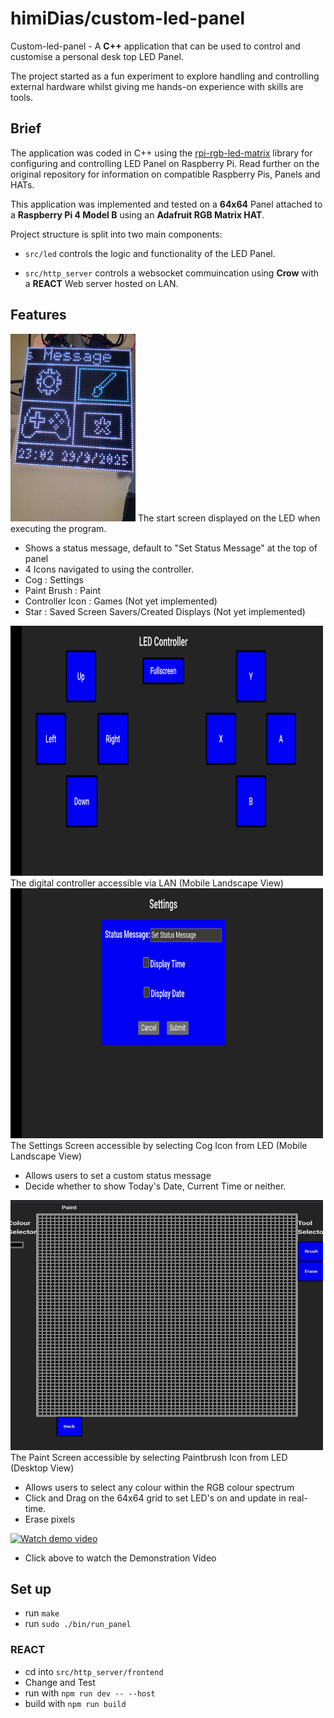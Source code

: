 # himiDias/custom-led-panel

Custom-led-panel - A **C++** application that can be used to control and customise a personal desk top LED Panel.

The project started as a fun experiment to explore handling and controlling external hardware whilst giving me hands-on experience with skills are tools.

## Brief

The application was coded in C++ using the [rpi-rgb-led-matrix](https://github.com/hzeller/rpi-rgb-led-matrix) library for configuring and controlling LED Panel on Raspberry Pi. Read further on the original repository for information on compatible Raspberry Pis, Panels and HATs.

This application was implemented and tested on a **64x64** Panel attached to a **Raspberry Pi 4 Model B** using an **Adafruit RGB Matrix HAT**.

Project structure is split into two main components:

- `src/led` controls the logic and functionality of the LED Panel.

- `src/http_server` controls a websocket commuincation using **Crow** with a **REACT** Web server hosted on LAN.

## Features

<img src = "/assets/panel_main.jpg" alt = "Main screen on panel" height ="300" width = "200">
 The start screen displayed on the LED when executing the program.

- Shows a status message, default to "Set Status Message" at the top of panel
- 4 Icons navigated to using the controller.
- Cog : Settings
- Paint Brush : Paint
- Controller Icon : Games (Not yet implemented)
- Star : Saved Screen Savers/Created Displays (Not yet implemented)

<img src = "/assets/site_main.jpg" alt = "Main screen on site" height ="400" width = "500">
The digital controller accessible via LAN (Mobile Landscape View)
<img src = "/assets/site_settings.jpg" alt = "Settings screen on site" height ="400" width = "500">
The Settings Screen accessible by selecting Cog Icon from LED (Mobile Landscape View)

- Allows users to set a custom status message
- Decide whether to show Today's Date, Current Time or neither.

<img src = "/assets/site_draw.jpg" alt = "Paint screen on site" height ="400" width = "500">
The Paint Screen accessible by selecting Paintbrush Icon from LED (Desktop View)

- Allows users to select any colour within the RGB colour spectrum
- Click and Drag on the 64x64 grid to set LED's on and update in real-time.
- Erase pixels

[![Watch demo video](https://img.youtube.com/vi/hyGGp2ifJjk/0.jpg)](https://youtu.be/hyGGp2ifJjk)

- Click above to watch the Demonstration Video

## Set up

- run `make`
- run `sudo ./bin/run_panel`

### REACT

- cd into `src/http_server/frontend`
- Change and Test
- run with `npm run dev -- --host`
- build with `npm run build`
